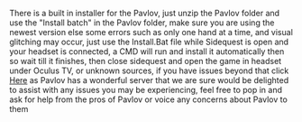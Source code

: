 There is a built in installer for the Pavlov, just unzip the Pavlov folder and use the "Install batch" in the Pavlov folder, make sure you are using the newest version else some errors such as only one hand at a time, and visual glitching may occur, just use the Install.Bat file while Sidequest is open and your headset is connected, a CMD will run and install it automatically then so wait till it finishes, then close sidequest and open the game in headset under Oculus TV, or unknown sources, if you have issues beyond that click [Here](https://discord.gg/wE5ZqBB) as Pavlov has a wonderful server that we are sure would be delighted to assist with any issues you may be experiencing, feel free to pop in and ask for help from the pros of Pavlov or voice any concerns about Pavlov to them
